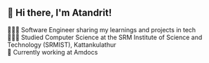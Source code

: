 ## 👋 Hi there, I'm Atandrit! 

👩🏻‍💻 Software Engineer sharing my learnings and projects in tech</br>
👩🏻‍🎓 Studied Computer Science at the SRM Institute of Science and Technology (SRMIST), Kattankulathur</br>
📑 Currently working at Amdocs</br>
